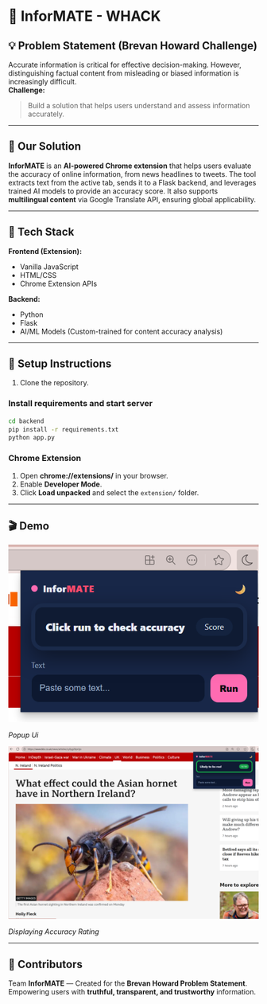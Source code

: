 # 🌙 InforMATE - WHACK

## 💡 Problem Statement (Brevan Howard Challenge)
Accurate information is critical for effective decision-making. However, distinguishing factual content from misleading or biased information is increasingly difficult.  
**Challenge:**  
> Build a solution that helps users understand and assess information accurately.

---

## 🚀 Our Solution

**InforMATE** is an **AI-powered Chrome extension** that helps users evaluate the accuracy of online information, from news headlines to tweets. The tool extracts text from the active tab, sends it to a Flask backend, and leverages trained AI models to provide an accuracy score. It also supports **multilingual content** via Google Translate API, ensuring global applicability.

---

## 🧩 Tech Stack
**Frontend (Extension):**
- Vanilla JavaScript  
- HTML/CSS  
- Chrome Extension APIs  

**Backend:**
- Python  
- Flask  
- AI/ML Models (Custom-trained for content accuracy analysis)
---

## 🔧 Setup Instructions

1. Clone the repository. 

### Install requirements and start server
```bash
cd backend
pip install -r requirements.txt
python app.py
```

### Chrome Extension
1. Open **chrome://extensions/** in your browser.  
2. Enable **Developer Mode**.  
3. Click **Load unpacked** and select the `extension/` folder.

---
## 🎬 Demo


![Popup UI](demo/popup.png)

*Popup Ui*

![Accuracy Rating UI](demo/accuracy_rating.png)

*Displaying Accuracy Rating*

---

## 🤝 Contributors
Team **InforMATE** — Created for the **Brevan Howard Problem Statement**.  
Empowering users with **truthful, transparent, and trustworthy** information.
